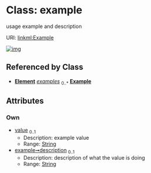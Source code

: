
# Class: example


usage example and description

URI: [linkml:Example](https://w3id.org/linkml/Example)


[![img](https://yuml.me/diagram/nofunky;dir:TB/class/[CommonMetadata]++-%20examples%200..*>[Example&#124;value:string%20%3F;description:string%20%3F],[Element],[CommonMetadata])](https://yuml.me/diagram/nofunky;dir:TB/class/[CommonMetadata]++-%20examples%200..*>[Example&#124;value:string%20%3F;description:string%20%3F],[Element],[CommonMetadata])

## Referenced by Class

 *  **[Element](Element.md)** *[examples](examples.md)*  <sub>0..\*</sub>  **[Example](Example.md)**

## Attributes


### Own

 * [value](value.md)  <sub>0..1</sub>
     * Description: example value
     * Range: [String](String.md)
 * [example➞description](value_description.md)  <sub>0..1</sub>
     * Description: description of what the value is doing
     * Range: [String](String.md)
